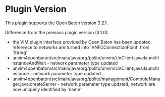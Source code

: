 # Plugin Version
This plugin supports the Open Baton version 3.2.1.

Difference from the previous plugin version (3.1.0):
* the VIM plugin interface provided by Open Baton has been updated, reference to networks are turned into 'VNFDConnectionPoint' from 'String'  
*  unvim4openbaton/src/main/java/org/polito/unvim/UnClient.java:launchInstanceAndWait - network parameter type updated
*  unvim4openbaton/src/main/java/org/polito/unvim/UnClient.java:launchInstance - network parameter type updated
*  unvim4openbaton/src/main/java/org/polito/management/ComputeManager.java:createServer - network parameter type updated, network are now uniquely identified by 'name' 
   

